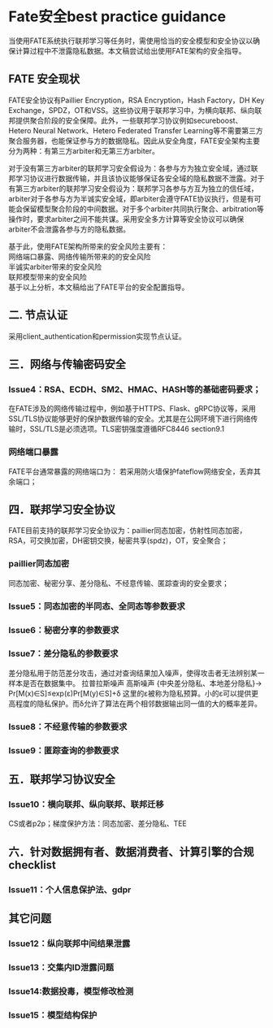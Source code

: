 # Fate安全best practice guidance
当使用FATE系统执行联邦学习等任务时，需使用恰当的安全模型和安全协议以确保计算过程中不泄露隐私数据。本文稿尝试给出使用FATE架构的安全指导。
## FATE 安全现状
FATE安全协议有Paillier Encryption，RSA Encryption，Hash Factory，DH Key Exchange，SPDZ，OT和VSS。这些协议用于联邦学习中，为横向联邦、纵向联邦提供聚合阶段的安全保障。此外，一些联邦学习协议例如secureboost、Hetero Neural Network、Hetero Federated Transfer Learning等不需要第三方聚合服务器，也能保证参与方的数据隐私。因此从安全角度，FATE安全架构主要分为两种：有第三方arbiter和无第三方arbiter。

对于没有第三方arbiter的联邦学习安全假设为：各参与方为独立安全域，通过联邦学习协议进行数据传输，并且该协议能够保证各安全域的隐私数据不泄露。对于有第三方arbiter的联邦学习安全假设为：联邦学习各参与方互为独立的信任域，arbiter对于各参与方为半诚实安全域，即arbiter会遵守FATE协议执行，但是有可能会保留模型聚合阶段的中间数据。对于多个arbiter共同执行聚合、arbitration等操作时，要求arbiter之间不能共谋。采用安全多方计算等安全协议可以确保arbiter不会泄露各参与方的隐私数据。

基于此，使用FATE架构所带来的安全风险主要有：\
网络端口暴露、网络传输所带来的的安全风险\
半诚实arbiter带来的安全风险\
联邦模型带来的安全风险\
基于以上分析，本文稿给出了FATE平台的安全配置指导。


## 二. 节点认证
采用client_authentication和permission实现节点认证。

## 三．网络与传输密码安全
### Issue4：RSA、ECDH、SM2、HMAC、HASH等的基础密码要求；
在FATE涉及的网络传输过程中，例如基于HTTPS、Flask、gRPC协议等，采用SSL/TLS协议能够更好的保护数据传输的安全。尤其是在公网环境下进行网络传输时，SSL/TLS是必须选项。TLS密钥强度遵循RFC8446 section9.1
### 网络端口暴露
FATE平台通常暴露的网络端口为：
若采用防火墙保护fateflow网络安全，丢弃其余端口；

## 四．联邦学习安全协议
FATE目前支持的联邦学习安全协议为：paillier同态加密，仿射性同态加密，RSA，可交换加密，DH密钥交换，秘密共享(spdz)，OT，安全聚合；
### paillier同态加密


同态加密、秘密分享、差分隐私、不经意传输、匿踪查询的安全要求；
### Issue5：同态加密的半同态、全同态等参数要求
### Issue6：秘密分享的参数要求
### Issue7：差分隐私的参数要求
差分隐私用于防范差分攻击，通过对查询结果加入噪声，使得攻击者无法辨别某一样本是否在数据集中。
拉普拉斯噪声
高斯噪声
{中央差分隐私、本地差分隐私}->
Pr[M(x)∈S]≤exp(ε)Pr[M(y)∈S]+δ
这里的ε被称为隐私预算。小的ε可以提供更高程度的隐私保护。而δ允许了算法在两个相邻数据输出同一值的大的概率差异。
### Issue8：不经意传输的参数要求
### Issue9：匿踪查询的参数要求
## 五．联邦学习协议安全
### Issue10：横向联邦、纵向联邦、联邦迁移
CS或者p2p；梯度保护方法：同态加密、差分隐私、TEE

## 六．针对数据拥有者、数据消费者、计算引擎的合规checklist
### Issue11：个人信息保护法、gdpr


## 其它问题
### Issue12：纵向联邦中间结果泄露
### Issue13：交集内ID泄露问题
### Issue14:数据投毒，模型修改检测
### Issue15：模型结构保护










